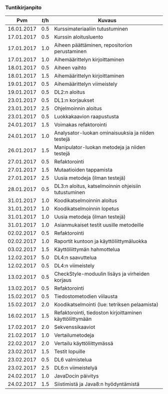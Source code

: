 ### Tuntikirjanpito
Pvm | *t*/h | Kuvaus
--------------- | ----- | ------
16.01.2017 | 0.5 | Kurssimateriaaliin tutustuminen
17.01.2017 | 0.5 | Kurssin aloitusluento
17.01.2017 | 1.0 | Aiheen päättäminen, repositorion perustaminen
17.01.2017 | 1.0 | Aihemäärittelyn kirjoittaminen
18.01.2017 | 0.5 | Aiheen vaihto
18.01.2017 | 1.5 | Aihemäärittelyn kirjoittaminen
19.01.2017 | 0.5 | Aihemäärittelyn viimeistely
19.01.2017 | 0.5 | DL2:n aloitus
23.01.2017 | 0.5 | DL1:n korjaukset
23.01.2017 | 2.5 | Ohjelmoinnin aloitus
23.01.2017 | 0.5 | Luokkakaavion raapustusta
24.01.2017 | 1.5 | Voimakas refaktorointi
24.01.2017 | 1.0 | Analysator-luokan ominaisuuksia ja niiden testejä
26.01.2017 | 1.5 | Manipulator-luokan metodeja ja niiden testejä
27.01.2017 | 0.5 | Refaktorointi
27.01.2017 | 1.5 | Mutaatioiden tappamista
27.01.2017 | 2.5 | Uusia metodeja (ilman testejä)
28.01.2017 | 0.5 | DL3:n aloitus, katselmoinnin ohjeisiin tutustuminen
31.01.2017 | 1.0 | Koodikatselmoinnin aloitus
31.01.2017 | 1.0 | Koodikatselmoinnin lopetus
31.01.2017 | 1.0 | Uusia metodeja (ilman testejä)
31.01.2017 | 1.0 | Asianmukaiset testit uusille metodeille
02.02.2017 | 0.5 | Refaktorointi
02.02.2017 | 1.0 | Raportit kuntoon ja käyttöliittymäluokka
03.02.2017 | 1.5 | Käyttöliittymän hahmottelua
12.02.2017 | 5.0 | DL4:n saavuttelua
12.02.2017 | 0.5 | DL4:n viimeistely
13.02.2017 | 0.5 | CheckStyle-moduulin lisäys ja virheiden korjaus
13.02.2017 | 0.5 | Refaktorointi
15.02.2017 | 0.5 | Tiedostometodien viilausta
15.02.2017 | 2.0 | Koodikatselmointi (lue: tetriksen pelaamista)
16.02.2017 | 1.5 | Refaktorointi, tiedoston kirjoittaminen käyttöliittymään
17.02.2017 | 2.0 | Sekvenssikaaviot
21.02.2017 | 1.0 | Vertailumetodeja
22.02.2017 | 2.0 | Vertailu käyttöliittymässä
23.02.2017 | 1.5 | Testit lopuille
23.02.2017 | 0.5 | DL6 valmistelua
23.02.2017 | 2.5 | DL6:n viimeistelyä
24.02.2017 | 1.0 | JavaDocin päivitys
24.02.2017 | 1.5 | Siistimistä ja Java8:n hyödyntämistä
